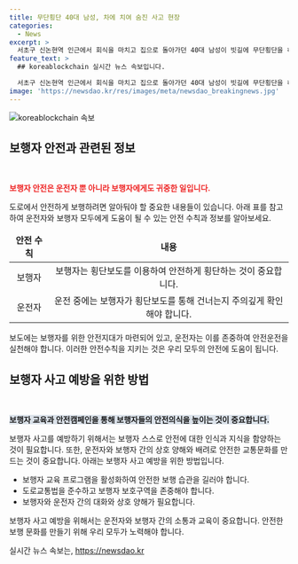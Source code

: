 ```yaml
---
title: 무단횡단 40대 남성, 차에 치여 숨진 사고 현장
categories:
  - News
excerpt: >
  서초구 신논현역 인근에서 회식을 마치고 집으로 돌아가던 40대 남성이 빗길에 무단횡단을 하다 차에 치여 숨졌다. 사고 당시 운전자들은 음주나 마약을 하진 않았고, 경찰은 운전자 과실 여부와 정확한 경위를 조사 중이다. (150자)
feature_text: >
  ## koreablockchain 실시간 뉴스 속보입니다.

  서초구 신논현역 인근에서 회식을 마치고 집으로 돌아가던 40대 남성이 빗길에 무단횡단을 하다 차에 치여 숨졌다. 사고 당시 운전자들은 음주나 마약을 하진 않았고, 경찰은 운전자 과실 여부와 정확한 경위를 조사 중이다. (150자)
image: 'https://newsdao.kr/res/images/meta/newsdao_breakingnews.jpg'
---
```


<p><img src="https://newsdao.kr/res/images/meta/newsdao_breakingnews.jpg" alt="koreablockchain 속보" /></p>

<h2 data-ke-size="size26">보행자 안전과 관련된 정보</h2>

<p data-ke-size="size16">&nbsp;</p>

<p><b><span style="color: #ee2323;">보행자 안전은 운전자 뿐 아니라 보행자에게도 귀중한 일입니다.</span></b></p>

<p data-ke-size="size16">도로에서 안전하게 보행하려면 알아둬야 할 중요한 내용들이 있습니다. 아래 표를 참고하여 운전자와 보행자 모두에게 도움이 될 수 있는 안전 수칙과 정보를 알아보세요.</p>

<table>
    <thead>
        <tr>
            <td style="text-align: center; height: 17px;"><b>안전 수칙</b></td>
            <td style="text-align: center; height: 17px;"><b>내용</b></td>
        </tr>
    </thead>
    <tbody>
        <tr>
            <td style="text-align: center;">보행자</td>
            <td style="text-align: center;">보행자는 횡단보도를 이용하여 안전하게 횡단하는 것이 중요합니다.</td>
        </tr>
        <tr>
            <td style="text-align: center;">운전자</td>
            <td style="text-align: center;">운전 중에는 보행자가 횡단보도를 통해 건너는지 주의깊게 확인해야 합니다.</td>
        </tr>
    </tbody>
</table>

<p data-ke-size="size16">보도에는 보행자를 위한 안전지대가 마련되어 있고, 운전자는 이를 존중하여 안전운전을 실천해야 합니다. 이러한 안전수칙을 지키는 것은 우리 모두의 안전에 도움이 됩니다.</p>

<h2 data-ke-size="size26">보행자 사고 예방을 위한 방법</h2>

<p data-ke-size="size16">&nbsp;</p>

<p><b><span style="background-color: #21538527;">보행자 교육과 안전캠페인을 통해 보행자들의 안전의식을 높이는 것이 중요합니다.</span></b></p>

<p data-ke-size="size16">보행자 사고를 예방하기 위해서는 보행자 스스로 안전에 대한 인식과 지식을 함양하는 것이 필요합니다. 또한, 운전자와 보행자 간의 상호 양해와 배려로 안전한 교통문화를 만드는 것이 중요합니다. 아래는 보행자 사고 예방을 위한 방법입니다.</p>

<ul>
    <li>보행자 교육 프로그램을 활성화하여 안전한 보행 습관을 길러야 합니다.</li>
    <li>도로교통법을 준수하고 보행자 보호구역을 존중해야 합니다.</li>
    <li>보행자와 운전자 간의 대화와 상호 양해가 필요합니다.</li>
</ul>

<p data-ke-size="size16">보행자 사고 예방을 위해서는 운전자와 보행자 간의 소통과 교육이 중요합니다. 안전한 보행 문화를 만들기 위해 우리 모두가 노력해야 합니다.</p>
실시간 뉴스 속보는, <a href="https://newsdao.kr" rel="dofollow">https://newsdao.kr</a>


